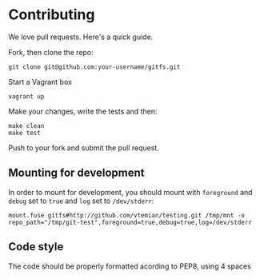 # Contributing

We love pull requests. Here's a quick guide.

Fork, then clone the repo:
```
git clone git@github.com:your-username/gitfs.git
```

Start a Vagrant box
```
vagrant up
```

Make your changes, write the tests and then:
```
make clean
make test
```

Push to your fork and submit the pull request.

## Mounting for development

In order to mount for development, you should mount with `foreground` and
`debug` set to `true` and `log` set to `/dev/stderr`:

```
mount.fuse gitfs#http://github.com/vtemian/testing.git /tmp/mnt -o repo_path="/tmp/git-test",foreground=true,debug=true,log=/dev/stderr
```

## Code style

The code should be properly formatted acording to PEP8, using 4 spaces
